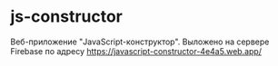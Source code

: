 # js-constructor
Веб-приложение "JavaScript-конструктор". Выложено на сервере Firebase по адресу https://javascript-constructor-4e4a5.web.app/
